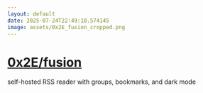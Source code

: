 ```yaml
---
layout: default
date: 2025-07-24T22:49:10.574145
image: assets/0x2E_fusion_cropped.png
---
```


# [0x2E/fusion](https://github.com/0x2E/fusion)

self-hosted RSS reader with groups, bookmarks, and dark mode
